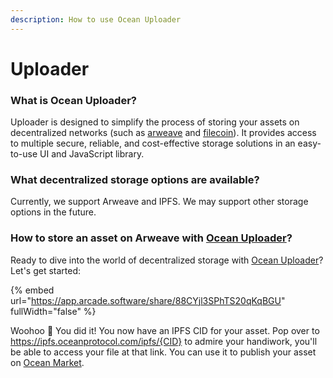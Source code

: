 ```yaml
---
description: How to use Ocean Uploader
---
```


# Uploader

### What is Ocean Uploader?

Uploader is designed to simplify the process of storing your assets on decentralized networks (such as [arweave](https://www.arweave.org/) and [filecoin](https://filecoin.io/)). It provides access to multiple secure, reliable, and cost-effective storage solutions in an easy-to-use UI and JavaScript library.

### What decentralized storage options are available?

Currently, we support Arweave and IPFS. We may support other storage options in the future.

### How to store an asset on Arweave with [Ocean Uploader](https://uploader.oceanprotocol.com/)?

Ready to dive into the world of decentralized storage with [Ocean Uploader](https://uploader.oceanprotocol.com/)? Let's get started:

{% embed url="https://app.arcade.software/share/88CYjl3SPhTS20qKqBGU" fullWidth="false" %}

Woohoo 🎉 You did it! You now have an IPFS CID for your asset. Pop over to https://ipfs.oceanprotocol.com/ipfs/{CID} to admire your handiwork, you'll be able to access your file at that link. You can use it to publish your asset on [Ocean Market](../../developers/uploader/uploader-ui-marketplace.md).
